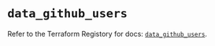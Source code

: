 # `data_github_users`

Refer to the Terraform Registory for docs: [`data_github_users`](https://registry.terraform.io/providers/integrations/github/5.34.0/docs/data-sources/users).
